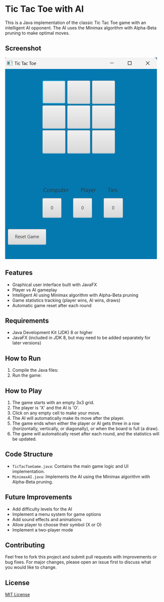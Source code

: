 # Tic Tac Toe with AI

This is a Java implementation of the classic Tic Tac Toe game with an intelligent AI opponent. The AI uses the Minimax algorithm with Alpha-Beta pruning to make optimal moves.

## Screenshot

![Tic Tac Toe Game Screenshot](Screenshot.png)

## Features

- Graphical user interface built with JavaFX
- Player vs AI gameplay
- Intelligent AI using Minimax algorithm with Alpha-Beta pruning
- Game statistics tracking (player wins, AI wins, draws)
- Automatic game reset after each round

## Requirements

- Java Development Kit (JDK) 8 or higher
- JavaFX (included in JDK 8, but may need to be added separately for later versions)

## How to Run

1. Compile the Java files:
2. Run the game:
## How to Play

1. The game starts with an empty 3x3 grid.
2. The player is 'X' and the AI is 'O'.
3. Click on any empty cell to make your move.
4. The AI will automatically make its move after the player.
5. The game ends when either the player or AI gets three in a row (horizontally, vertically, or diagonally), or when the board is full (a draw).
6. The game will automatically reset after each round, and the statistics will be updated.

## Code Structure

- `TicTacToeGame.java`: Contains the main game logic and UI implementation.
- `MinimaxAI.java`: Implements the AI using the Minimax algorithm with Alpha-Beta pruning.

## Future Improvements

- Add difficulty levels for the AI
- Implement a menu system for game options
- Add sound effects and animations
- Allow player to choose their symbol (X or O)
- Implement a two-player mode

## Contributing

Feel free to fork this project and submit pull requests with improvements or bug fixes. For major changes, please open an issue first to discuss what you would like to change.

## License

[MIT License](https://choosealicense.com/licenses/mit/)

